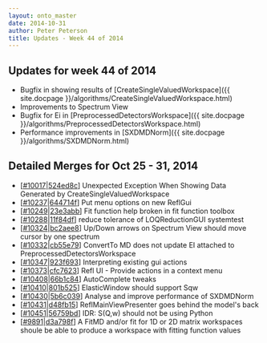 ```yaml
---
layout: onto_master
date: 2014-10-31
author: Peter Peterson
title: Updates - Week 44 of 2014
---
```

Updates for week 44 of 2014
---------------------------
* Bugfix in showing results of [CreateSingleValuedWorkspace]({{ site.docpage }}/algorithms/CreateSingleValuedWorkspace.html)
* Improvements to Spectrum View
* Bugfix for Ei in [PreprocessedDetectorsWorkspace]({{ site.docpage }}/algorithms/PreprocessedDetectorsWorkspace.html)
* Performance improvements in [SXDMDNorm]({{ site.docpage }}/algorithms/SXDMDNorm.html)

Detailed Merges for Oct 25 - 31, 2014
-------------------------------------
* \[[#10017](http://trac.mantidproject.org/mantid/ticket/10017)\|[524ed8c](https://github.com/mantidproject/mantid/commit/524ed8c04b0fa517a4f6b558df913af6330bb9a3)\] Unexpected Exception When Showing Data Generated by CreateSingleValuedWorkspace
* \[[#10237](http://trac.mantidproject.org/mantid/ticket/10237)\|[644714f](https://github.com/mantidproject/mantid/commit/644714f30ffb0612ddd8dca6737907316d4a6cf6)\] Put menu options on new ReflGui
* \[[#10249](http://trac.mantidproject.org/mantid/ticket/10249)\|[23e3abb](https://github.com/mantidproject/mantid/commit/23e3abb26373dd6713311b82291f043efcf82daa)\] Fit function help broken in fit function toolbox
* \[[#10288](http://trac.mantidproject.org/mantid/ticket/10288)\|[11f84df](https://github.com/mantidproject/mantid/commit/11f84df22ba334036554eefa00da2fb2883e99f9)\] reduce tolerance of LOQReductionGUI systemtest
* \[[#10324](http://trac.mantidproject.org/mantid/ticket/10324)\|[bc2aee8](https://github.com/mantidproject/mantid/commit/bc2aee8b4d3abc941de1f558795741c00da85f7f)\] Up/Down arrows on Spectrum View should move cursor by one spectrum
* \[[#10332](http://trac.mantidproject.org/mantid/ticket/10332)\|[cb55e79](https://github.com/mantidproject/mantid/commit/cb55e79c1ab4e0ff4365c76a5590eab843aa7386)\] ConvertTo MD does not update EI attached to PreprocessedDetectorsWorkspace
* \[[#10347](http://trac.mantidproject.org/mantid/ticket/10347)\|[923f693](https://github.com/mantidproject/mantid/commit/923f69300554dfb498411c0aeae71201673ed18f)\] Interpreting existing gui actions
* \[[#10373](http://trac.mantidproject.org/mantid/ticket/10373)\|[cfc7623](https://github.com/mantidproject/mantid/commit/cfc762345e2c97b5b44bcc6520b825ff489257e3)\] Refl UI - Provide actions in a context menu
* \[[#10408](http://trac.mantidproject.org/mantid/ticket/10408)\|[66b1c84](https://github.com/mantidproject/mantid/commit/66b1c84c41c28fb6259e9cc25706a0a6823908e4)\] AutoComplete tweaks
* \[[#10410](http://trac.mantidproject.org/mantid/ticket/10410)\|[801b525](https://github.com/mantidproject/mantid/commit/801b525f3ca643bd1e17825a69581ddc0df41fed)\] ElasticWindow should support Sqw
* \[[#10430](http://trac.mantidproject.org/mantid/ticket/10430)\|[5b6c039](https://github.com/mantidproject/mantid/commit/5b6c0390e8aee79639ad1050ed44d4aaae3216cf)\] Analyse and improve performance of SXDMDNorm
* \[[#10431](http://trac.mantidproject.org/mantid/ticket/10431)\|[d48fb15](https://github.com/mantidproject/mantid/commit/d48fb15186e08856c0a60b4ac6a543c06da1e211)\] ReflMainViewPresenter goes behind the model's back
* \[[#10451](http://trac.mantidproject.org/mantid/ticket/10451)\|[56759bd](https://github.com/mantidproject/mantid/commit/56759bd6be2cd9a3c4edbfa6c976f0cf864a5d75)\] IDR: S(Q,w) should not be using Python
* \[[#9891](http://trac.mantidproject.org/mantid/ticket/9891)\|[d3a798f](https://github.com/mantidproject/mantid/commit/d3a798f289dee8b6f6dcf81791b1404e87590f13)\] A FitMD and/or fit for 1D or 2D matrix workspaces shoule be able to produce a workspace with fitting function values
